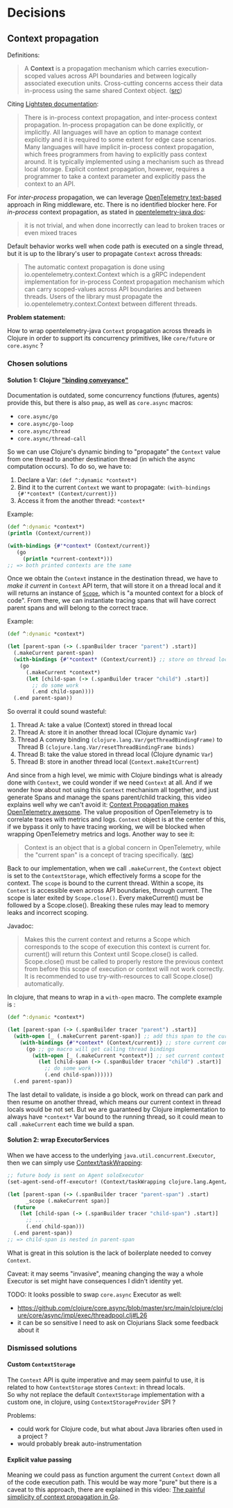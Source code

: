 # Decisions

## Context propagation

Definitions:

> A **Context** is a propagation mechanism which carries execution-scoped values across API boundaries and between logically associated execution units. Cross-cutting concerns access their data in-process using the same shared Context object. ([src](https://github.com/open-telemetry/opentelemetry-specification/blob/main/specification/context/context.md))

Citing [Lightstep documentation](https://opentelemetry.lightstep.com/core-concepts/context-propagation/):

> There is in-process context propagation, and inter-process context propagation. In-process propagation can be done explicitly, or implicitly.
All languages will have an option to manage context explicitly and it is required to some extent for edge case scenarios.
Many languages will have implicit in-process context propagation, which frees programmers from having to explicitly pass context around.
It is typically implemented using a mechanism such as thread local storage. Explicit context propagation, however, requires a programmer to take a context parameter and explicitly pass the context to an API.

For *inter-process* propagation, we can leverage [OpenTelemetry text-based](https://opentelemetry.io/docs/java/manual_instrumentation/#context-propagation) approach in Ring middleware, etc. There is no identified blocker here. 
For *in-process* context propagation, as stated in [opentelemetry-java doc](https://github.com/open-telemetry/opentelemetry-java/blob/main/context/src/main/java/io/opentelemetry/context/Context.java#L67):
> it is not trivial, and when done incorrectly can lead to broken traces or even mixed traces    

Default behavior works well when code path is executed on a single thread, but it is up to the library's user to propagate `Context` across threads: 

> The automatic context propagation is done using io.opentelemetry.context.Context which is a gRPC independent implementation for in-process Context propagation mechanism which can carry scoped-values across API boundaries and between threads. Users of the library must propagate the io.opentelemetry.context.Context between different threads.

**Problem statement:**

How to wrap opentelemetry-java `Context` propagation across threads in Clojure in order to support its concurrency primitives, like `core/future` or `core.async` ?

### Chosen solutions

#### Solution 1: Clojure ["binding conveyance"](https://clojure.org/reference/vars#conveyance)

Documentation is outdated, some concurrency functions (futures, agents) provide this, but there is also `pmap`, as well as `core.async` macros:
- `core.async/go`
- `core.async/go-loop`
- `core.async/thread`
- `core.async/thread-call`

So we can use Clojure's dynamic binding to "propagate" the `Context` value from one thread to another destination thread (in which the async computation occurs).
To do so, we have to:

1. Declare a Var: `(def ^:dynamic *context*)`
2. Bind it to the current `Context` we want to propagate: `(with-bindings {#'*context* (Context/current)})`
3. Access it from the another thread: `*context*`

Example:

```clojure
(def ^:dynamic *context*)
(println (Context/current))

(with-bindings {#'*context* (Context/current)}
   (go
     (println *current-context*)))
;; => both printed contexts are the same 
```

Once we obtain the `Context` instance in the destination thread, we have to *make it current* in `Context` API term, that will store it on a thread local and it will returns an instance of [`Scope`](https://javadoc.io/doc/io.opentelemetry/opentelemetry-context/latest/io/opentelemetry/context/Scope.html), which is "a mounted context for a block of code".
From there, we can instantiate tracing spans that will have correct parent spans and will belong to the correct trace.

Example:

```clojure
(def ^:dynamic *context*)

(let [parent-span (-> (.spanBuilder tracer "parent") .start)]
  (.makeCurrent parent-span)
  (with-bindings {#'*context* (Context/current)} ;; store on thread local current context
    (go
      (.makeCurrent *context*)
      (let [child-span (-> (.spanBuilder tracer "child") .start)]
        ;; do some work
        (.end child-span))))
  (.end parent-span))
```

So overral it could sound wasteful: 

1. Thread A: take a value (Context) stored in thread local
2. Thread A: store it in another thread local (Clojure dynamic `Var`)
3. Thread A convey binding `(clojure.lang.Var/getThreadBindingFrame)` to Thread B `(clojure.lang.Var/resetThreadBindingFrame binds)`
4. Thread B: take the value stored in thread local (Clojure dynamic `Var`)
5. Thread B: store in another thread local (`Context.makeItCurrent`)

And since from a high level, we mimic with Clojure bindings what is already done with `Context`, we could wonder if we need `Context` at all.
And if we wonder how about not using this `Context` mechanism all together, and just generate Spans and manage the spans parent/child tracking, this video explains well why we can't avoid it: [Context Propagation makes OpenTelemetry awesome](https://www.youtube.com/watch?v=gviWKCXwyvY). The value proposition of OpenTelemetry is to correlate traces with metrics and logs. `Context` object is at the center of this, if we bypass it only to have tracing working, we will be blocked when wrapping OpenTelemetry metrics and logs. Another way to see it:

> Context is an object that is a global concern in OpenTelemetry, while the "current span" is a concept of tracing specifically. ([src](https://github.com/open-telemetry/opentelemetry-java/issues/1807))

Back to our implementation, when we call `.makeCurrent`, the `Context` object is set to the `ContextStorage`, which effectively forms a scope for the context.
The `scope` is bound to the current thread. Within a scope, its `Context` is accessible even across API boundaries, through current. The scope is later exited by `Scope.close()`.
Every makeCurrent() must be followed by a Scope.close(). Breaking these rules may lead to memory leaks and incorrect scoping.

Javadoc:
> Makes this the current context and returns a Scope which corresponds to the scope of execution this context is current for. current() will return this Context until Scope.close() is called. Scope.close() must be called to properly restore the previous context from before this scope of execution or context will not work correctly. It is recommended to use try-with-resources to call Scope.close() automatically.

In clojure, that means to wrap in a `with-open` macro. The complete example is :

```clojure
(def ^:dynamic *context*)

(let [parent-span (-> (.spanBuilder tracer "parent") .start)]
  (with-open [_ (.makeCurrent parent-span)] ;; add this span to the current context
    (with-bindings {#'*context* (Context/current)} ;; store current context in a dynamic clojure Var
      (go ;; go macro will get calling thread bindings
        (with-open [_ (.makeCurrent *context*)] ;; set current context in this thread
          (let [child-span (-> (.spanBuilder tracer "child") .start)]
            ;; do some work
            (.end child-span))))))
  (.end parent-span))
```

The last detail to validate, is inside a go block, work on thread can park and then resume on another thread, which means our current context in thread locals would be not set. But we are guaranteed by Clojure implementation to always have `*context*` Var bound to the running thread, so it could mean to call `.makeCurrent` each time we build a span. 

#### Solution 2: wrap ExecutorServices

When we have access to the underlying `java.util.concurrent.Executor`, then we can simply use [Context/taskWrapping](https://github.com/open-telemetry/opentelemetry-java/blob/main/context/src/main/java/io/opentelemetry/context/Context.java#L114):

```clojure
;; future body is sent on Agent soloExecutor 
(set-agent-send-off-executor! (Context/taskWrapping clojure.lang.Agent/soloExecutor))

(let [parent-span (-> (.spanBuilder tracer "parent-span") .start)
      _scope (.makeCurrent span)]
  (future
    (let [child-span (-> (.spanBuilder tracer "child-span") .start)]
      ;; ...
      (.end child-span)))
  (.end parent-span))
;; => child-span is nested in parent-span 
```

What is great in this solution is the lack of boilerplate needed to convey `Context`.

Caveat: it may seems "invasive", meaning changing the way a whole Executor is set might have consequences I didn't identity yet.

TODO: It looks possible to swap `core.async` Executor as well:
- https://github.com/clojure/core.async/blob/master/src/main/clojure/clojure/core/async/impl/exec/threadpool.clj#L26
- it can be so sensitive I need to ask on Clojurians Slack some feedback about it

### Dismissed solutions

#### Custom `ContextStorage`

The `Context` API is quite imperative and may seem painful to use, it is related to how `ContextStorage` stores `Context`: in thread locals.  
So why not replace the default `ContextStorage` implementation with a custom one, in clojure, using `ContextStorageProvider` SPI ?

Problems: 
- could work for Clojure code, but what about Java libraries often used in a project ?
- would probably break auto-instrumentation 

#### Explicit value passing

Meaning we could pass as function argument the current `Context` down all of the code execution path. This would be way more "pure" but there is a caveat to this approach, there are explained in this video: [The painful simplicity of context propagation in Go](https://www.youtube.com/watch?v=g4ShnfmHTs4).
